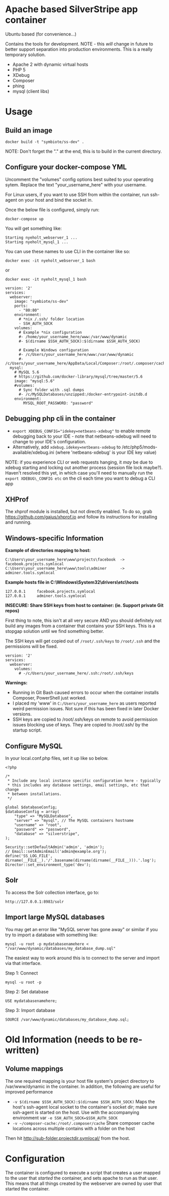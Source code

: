 # Apache based SilverStripe app container

Ubuntu based (for convenience...)

Contains the tools for development. NOTE - this _will_ change in future
to better support separation into production environments. This is a really
temporary solution. 

* Apache 2 with dynamic virtual hosts
* PHP 5
* XDebug
* Composer
* phing
* mysql (client libs)

# Usage

## Build an image

`docker build -t "symbiote/ss-dev" .`

NOTE: Don't forget the "." at the end, this is to build in the current directory.

## Configure your docker-compose YML

Uncomment the "volumes" config options best suited to your operating sytem.
Replace the text "your_username_here" with your username.

For Linux users, if you want to use SSH from within the container, run ssh-agent on your host 
and bind the socket in.

Once the below file is configured, simply run:
```
docker-compose up
```

You will get something like:
```
Starting nyeholt_webserver_1 ...
Starting nyeholt_mysql_1 ...
```

You can use these names to use CLI in the container like so:
```
docker exec -it nyeholt_webserver_1 bash
```
or
```
docker exec -it nyeholt_mysql_1 bash
```

```
version: '2'
services:
  webserver:
    image: "symbiote/ss-dev"
    ports:
      - "80:80"
    environment:
      # *nix /.ssh/ folder location
      - SSH_AUTH_SOCK
    volumes:
      # Example *nix configuration
      #- /home/your_username_here/www:/var/www/dynamic
      #- $(dirname $SSH_AUTH_SOCK):$(dirname $SSH_AUTH_SOCK)

      # Example Windows configuration
      #- /c/Users/your_username_here/www:/var/www/dynamic
      #- /c/Users/your_username_here/AppData/Local/Composer:/root/.composer/cache
  mysql:
    # MySQL 5.6
    # https://github.com/docker-library/mysql/tree/master/5.6
    image: "mysql:5.6"
    #volumes:
      # Sync folder with .sql dumps
      #- /c/MySQLDatabases/unzipped:/docker-entrypoint-initdb.d
    environment:
        MYSQL_ROOT_PASSWORD: "password"
```

## Debugging php cli in the container

* `export XDEBUG_CONFIG="idekey=netbeans-xdebug"` to enable remote debugging 
  back to your IDE - note that netbeans-xdebug will need to change to your 
  IDE's configuration. 	
* Alternatively, add `xdebug.idekey=netbeans-xdebug` to 
  /etc/php5/mods-available/xdebug.ini (where 'netbeans-xdebug' is your IDE key 
  value) 


NOTE: if you experience CLI or web requests hanging, it _may_ be due to xdebug 
starting and locking out another process (session file lock maybe?). Haven't 
resolved this yet, in which case you'll need to manually run the 
`export XDEBUG\_CONFIG etc` on the cli each time you want to debug a CLI app

## XHProf

The xhprof module is installed, but not directly enabled. To do so, grab 
https://github.com/gajus/xhprof.io and follow its instructions for installing 
and running. 


## Windows-specific Information


**Example of directories mapping to host:**
```
C:\Users\your_username_here\www\projects\facebook  -> facebook.projects.symlocal
C:\Users\your_username_here\www\tools\adminer      -> adminer.tools.symlocal
```

**Example hosts file in C:\Windows\System32\drivers\etc\hosts**
```
127.0.0.1     facebook.projects.symlocal
127.0.0.1     adminer.tools.symlocal
```

**INSECURE: Share SSH keys from host to container: (ie. Support private Git repos)**

First thing to note, this isn't at all very secure AND you should definitely not build any images from
a container that contains your SSH keys. This is a stopgap solution until we find something better.

The SSH keys will get copied out of `/root/.ssh/keys` to `/root/.ssh` and the permissions will be fixed.

```
version: '2'
services:
  webserver:
    volumes:
      # -/c/Users/your_username_here/.ssh:/root/.ssh/keys
```

**Warnings:**
- Running in Git Bash caused errors to occur when the container installs Composer, PowerShell just worked.
- I placed my 'www' in `C:/Users/your_username_here` as users reported weird permission issues. Not sure if this has been fixed in later Docker versions.
- SSH keys are copied to /root/.ssh/keys on remote to avoid permission issues blocking use of keys. They are copied to /root/.ssh/ by the startup script.

## Configure MySQL

In your local.conf.php files, set it up like so below.

```
<?php

/*
 * Include any local instance specific configuration here - typically
 * this includes any database settings, email settings, etc that change
 * between installations. 
 */

global $databaseConfig;
$databaseConfig = array(
	"type" => "MySQLDatabase",
	"server" => "mysql", // The MySQL containers hostname
	"username" => "root",
	"password" => "password",
	"database" => "silverstripe",
);

Security::setDefaultAdmin('admin', 'admin');
// Email::setAdminEmail('admin@example.org');
define('SS_LOG_FILE', dirname(__FILE__).'/'.basename(dirname(dirname(__FILE__))).'.log');
Director::set_environment_type('dev');
```

## Solr

To access the Solr collection interface, go to:
```
http://127.0.0.1:8983/solr
```

## Import large MySQL databases

You may get an error like "MySQL server has gone away" or similar if you try to import a database with
something like:

```
mysql -u root -p mydatabasenamehere < "/var/www/dynamic/databases/my_database_dump.sql"
```

The easiest way to work around this is to connect to the server and import via that interface.

Step 1: Connect
```
mysql -u root -p
```

Step 2: Set database
```
USE mydatabasenamehere;
```

Step 3: Import database
```
SOURCE /var/www/dynamic/databases/my_database_dump.sql;
```

# Old Information (needs to be re-written)

## Volume mappings

The one required mapping is your host file system's project directory to 
/var/www/dynamic in the container. In addition, the following are useful for
improved performance

* `-v $(dirname $SSH_AUTH_SOCK):$(dirname $SSH_AUTH_SOCK)` Maps the host's 
  ssh-agent local socket to the container's socket dir; make sure ssh-agent is
  started on the host. Use with the accompanying environment var 
  `-e SSH_AUTH_SOCK=$SSH_AUTH_SOCK`
* `-v ~/composer-cache:/root/.composer/cache` Share composer cache locations across
  multiple contains with a folder on the host


Then hit http://sub-folder.projectdir.symlocal/ from the host. 

# Configuration

The container is configured to execute a script that creates a user mapped
to the user that _started_ the container, and sets apache to run as that user. 
This means that all things created by the webserver are owned by user that
started the container. 

